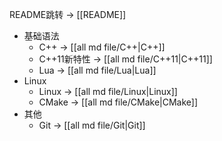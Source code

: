 README跳转 -> [[README]]

+ 基础语法
	+ C++ -> [[all md file/C++|C++]]
	+ C++11新特性 -> [[all md file/C++11|C++11]]
	+ Lua -> [[all md file/Lua|Lua]]
+ Linux
	+ Linux -> [[all md file/Linux|Linux]]
	+ CMake -> [[all md file/CMake|CMake]]
+ 其他
	+ Git -> [[all md file/Git|Git]]